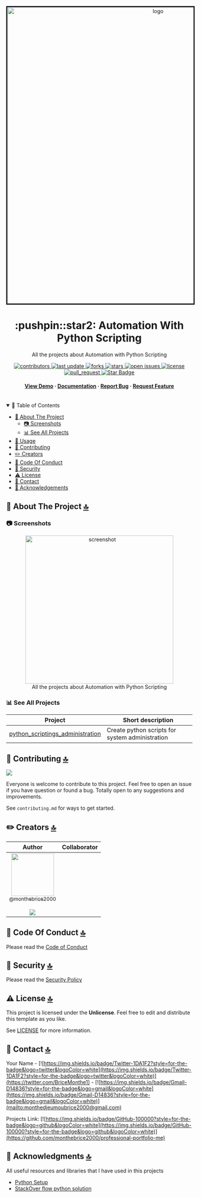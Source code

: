 <div align="center">

  <img src="https://media.dev.to/cdn-cgi/image/width=1000,height=420,fit=cover,gravity=auto,format=auto/https%3A%2F%2Fdev-to-uploads.s3.amazonaws.com%2Fuploads%2Farticles%2Fflg44pg5k2wd7z0jvaj3.jpg" alt="logo" width="800" height="auto" border=3 />
  <h1>:pushpin::star2: Automation With Python Scripting</h1>
  
  <p>
    All the projects about Automation with Python Scripting
  </p>
  
  
<!-- Badges -->
<p>
  <a href="https://github.com/monthebrice2000/devops_python_scripting_projects/graphs/contributors">
    <img src="https://img.shields.io/github/contributors/monthebrice2000/devops_python_scripting_projects" alt="contributors" />
  </a>
  <a href="">
    <img src="https://img.shields.io/github/last-commit/monthebrice2000/devops_python_scripting_projects" alt="last update" />
  </a>
  <a href="https://github.com/monthebrice2000/devops_python_scripting_projects/network/members">
    <img src="https://img.shields.io/github/forks/monthebrice2000/devops_python_scripting_projects" alt="forks" />
  </a>
  <a href="https://github.com/monthebrice2000/devops_python_scripting_projects/stargazers">
    <img src="https://img.shields.io/github/stars/monthebrice2000/devops_python_scripting_projects" alt="stars" />
  </a>
  <a href="https://github.com/monthebrice2000/devops_python_scripting_projects/issues/">
    <img src="https://img.shields.io/github/issues/monthebrice2000/devops_python_scripting_projects" alt="open issues" />
  </a>
  <a href="https://github.com/monthebrice2000/devops_python_scripting_projects/blob/master/LICENSE">
    <img src="https://img.shields.io/github/license/monthebrice2000/devops_python_scripting_projects.svg" alt="license" />
  </a>
  <a href="https://github.com/monthebrice2000/devops_python_scripting_projects/pulls">
    <img src="https://img.shields.io/badge/PRs-welcome-brightgreen.svg?style=flat-square" alt="pull_request"/>
  </a>
  <a href="#">
    <img src="https://img.shields.io/static/v1?label=🌟&message=If Useful&style=style=flat&color=BC4E99" alt="Star Badge"/>
  </a>
</p>
   
<h4>
    <a href="https://github.com/monthebrice2000/devops_python_scripting_projects/">View Demo</a>
  <span> · </span>
    <a href="https://github.com/monthebrice2000/devops_python_scripting_projects/">Documentation</a>
  <span> · </span>
    <a href="https://github.com/monthebrice2000/devops_python_scripting_projects/issues/">Report Bug</a>
  <span> · </span>
    <a href="https://github.com/monthebrice2000/devops_python_scripting_projects/issues/">Request Feature</a>
  </h4>
</div>

<br />
<!-- TABLE OF CONTENTS -->
<details open="open">
<summary>📝 Table of Contents</summary>
  
- [:star2: About The Project](#star2-about-the-project-)
  - [:camera: Screenshots](#camera-screenshots)
  - [:bar_chart: See All Projects](#bar_chart-see-all-projects)
- [:eyes: Usage](#eyes-usage-)
- [:wave: Contributing](#wave-contributing-)
- [:pencil2: Creators](#pencil2-creators-)
- [:scroll: Code Of Conduct](#scroll-code-of-conduct-)
- [:closed_lock_with_key: Security](#closed_lock_with_key-security-)
- [:warning: License](#warning-license-)
- [:handshake: Contact](#handshake-contact-)
- [:gem: Acknowledgements](#gem-acknowledgments-)

</details>

<!-- About the Project -->
## :star2: About The Project [🔝](#pushpinstar2-automation-with-python-script)
### :camera: Screenshots
<div align="center"> 
  <img src="https://miro.medium.com/v2/resize:fit:828/format:webp/1*XnUVpI8waM5zs0Xv-0MXJg.jpeg" alt="screenshot" width="400" height="auto"/>
  <div>All the projects about Automation with Python Scripting</div>
</div>

### :bar_chart: See All Projects

| Project                                                                                                         | Short description                                                                                                                                        |
| --------------------------------------------------------------------------------------------------------------- | -------------------------------------------------------------------------------------------------------------------------------------------------------- |
| [python_scriptings_administration](https://github.com/monthebrice2000/devops_python_scripting_projects/tree/master/python_scriptings_administration)         | Create python scripts for system administration                                                                                                                     |

<!-- | | -->


## :wave: Contributing [🔝](#pushpinstar2-automation-with-python-script)
<a href="https://github.com/monthebrice2000/professional-portfolio-me/graphs/contributors">
  <img src="https://contrib.rocks/image?repo=monthebrice2000/professional-portfolio-me" />
</a>

Everyone is welcome to contribute to this project. Feel free to open an issue if you have question or found a bug. Totally open to any suggestions and improvements.

See `contributing.md` for ways to get started.

## :pencil2: Creators [🔝](#pushpinstar2-automation-with-python-script)
|                                                                                                                                                    Author                                                                                                                                                     |                                                                                                                                     Collaborator                                                                                                                                      |
| :-----------------------------------------------------------------------------------------------------------------------------------------------------------------------------------------------------------------------------------------------------------------------------------------------------------: | :-----------------------------------------------------------------------------------------------------------------------------------------------------------------------------------------------------------------------------------------------------------------------------------: |
| [<img src="https://github.com/monthebrice2000.png?size=115" width=115><br><sub>@monthebrice2000</sub>](https://github.com/monthebrice2000) <br><br> [![](https://img.shields.io/badge/sponsor-30363D?style=for-the-badge&logo=GitHub-Sponsors&logoColor=#white)](https://github.com/sponsors/monthebrice2000) | |

## :scroll: Code Of Conduct [🔝](#pushpinstar2-automation-with-python-script)
Please read the [Code of Conduct](https://github.com/monthebrice2000/devops_python_scripting_projects/blob/master/CODE_OF_CONDUCT.md)

## :closed_lock_with_key: Security [🔝](#pushpinstar2-automation-with-python-script)
Please read the [Security Policy](https://github.com/monthebrice2000/devops_python_scripting_projects/blob/master/SECURITY.md)

## :warning: License [🔝](#pushpinstar2-automation-with-python-script)
This project is licensed under the **Unlicense**. Feel free to edit and distribute this template as you like.

See [LICENSE](LICENSE) for more information.

## :handshake: Contact [🔝](#pushpinstar2-automation-with-python-script)
Your Name - [![https://img.shields.io/badge/Twitter-1DA1F2?style=for-the-badge&logo=twitter&logoColor=white](https://img.shields.io/badge/Twitter-1DA1F2?style=for-the-badge&logo=twitter&logoColor=white)](https://twitter.com/BriceMonthe1) - [![https://img.shields.io/badge/Gmail-D14836?style=for-the-badge&logo=gmail&logoColor=white](https://img.shields.io/badge/Gmail-D14836?style=for-the-badge&logo=gmail&logoColor=white)](mailto:monthedjeumoubrice2000@gmail.com)

Projects Link: [![https://img.shields.io/badge/GitHub-100000?style=for-the-badge&logo=github&logoColor=white](https://img.shields.io/badge/GitHub-100000?style=for-the-badge&logo=github&logoColor=white)](https://github.com/monthebrice2000/professional-portfolio-me)

## :gem: Acknowledgments [🔝](#pushpinstar2-automation-with-python-script)
All useful resources and libraries that I have used in this projects
 - [Python Setup](https://www.python.org/downloads/)
 - [StackOver flow python solution](https://stackoverflow.com/)

